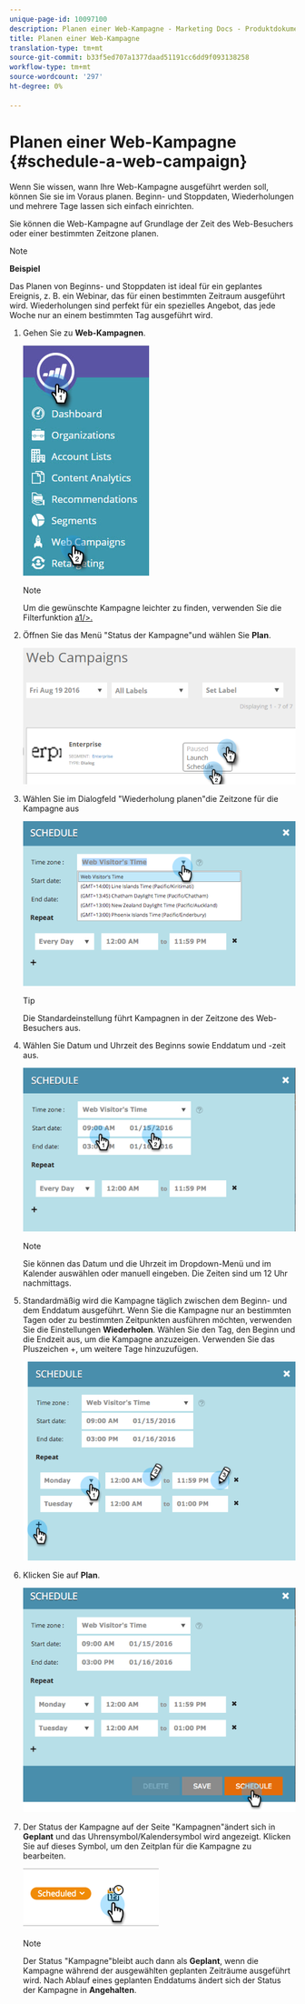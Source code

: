 ```yaml
---
unique-page-id: 10097100
description: Planen einer Web-Kampagne - Marketing Docs - Produktdokumentation
title: Planen einer Web-Kampagne
translation-type: tm+mt
source-git-commit: b33f5ed707a1377daad51191cc6dd9f093138258
workflow-type: tm+mt
source-wordcount: '297'
ht-degree: 0%

---
```



# Planen einer Web-Kampagne {#schedule-a-web-campaign}

Wenn Sie wissen, wann Ihre Web-Kampagne ausgeführt werden soll, können Sie sie im Voraus planen. Beginn- und Stoppdaten, Wiederholungen und mehrere Tage lassen sich einfach einrichten.

Sie können die Web-Kampagne auf Grundlage der Zeit des Web-Besuchers oder einer bestimmten Zeitzone planen.

>[!NOTE]
>
>**Beispiel**
>
>Das Planen von Beginns- und Stoppdaten ist ideal für ein geplantes Ereignis, z. B. ein Webinar, das für einen bestimmten Zeitraum ausgeführt wird. Wiederholungen sind perfekt für ein spezielles Angebot, das jede Woche nur an einem bestimmten Tag ausgeführt wird.

1. Gehen Sie zu **Web-Kampagnen**.

   ![](assets/image2016-8-18-16-3a38-3a47.png)

   >[!NOTE]
   >
   >Um die gewünschte Kampagne leichter zu finden, verwenden Sie die Filterfunktion [a1/>.](/help/marketo/product-docs/web-personalization/working-with-web-campaigns/filter-web-campaigns.md)

1. Öffnen Sie das Menü &quot;Status der Kampagne&quot;und wählen Sie **Plan**.

   ![](assets/image2016-8-18-16-3a41-3a45.png)

1. Wählen Sie im Dialogfeld &quot;Wiederholung planen&quot;die Zeitzone für die Kampagne aus

   ![](assets/image2016-1-14-8-3a14-3a20.png)

   >[!TIP]
   >
   >Die Standardeinstellung führt Kampagnen in der Zeitzone des Web-Besuchers aus.

1. Wählen Sie Datum und Uhrzeit des Beginns sowie Enddatum und -zeit aus.

   ![](assets/image2016-1-14-8-3a16-3a12.png)

   >[!NOTE]
   >
   >Sie können das Datum und die Uhrzeit im Dropdown-Menü und im Kalender auswählen oder manuell eingeben. Die Zeiten sind um 12 Uhr nachmittags.

1. Standardmäßig wird die Kampagne täglich zwischen dem Beginn- und dem Enddatum ausgeführt. Wenn Sie die Kampagne nur an bestimmten Tagen oder zu bestimmten Zeitpunkten ausführen möchten, verwenden Sie die Einstellungen **Wiederholen**. Wählen Sie den Tag, den Beginn und die Endzeit aus, um die Kampagne anzuzeigen. Verwenden Sie das Pluszeichen +, um weitere Tage hinzuzufügen.

   ![](assets/image2016-1-14-8-3a19-3a37.png)

1. Klicken Sie auf **Plan**.

   ![](assets/image2016-1-14-8-3a27-3a55.png)

1. Der Status der Kampagne auf der Seite &quot;Kampagnen&quot;ändert sich in **Geplant** und das Uhrensymbol/Kalendersymbol wird angezeigt. Klicken Sie auf dieses Symbol, um den Zeitplan für die Kampagne zu bearbeiten.

   ![](assets/image2016-1-14-8-3a27-3a32.png)

   >[!NOTE]
   >
   >Der Status &quot;Kampagne&quot;bleibt auch dann als **Geplant**, wenn die Kampagne während der ausgewählten geplanten Zeiträume ausgeführt wird. Nach Ablauf eines geplanten Enddatums ändert sich der Status der Kampagne in **Angehalten**.
